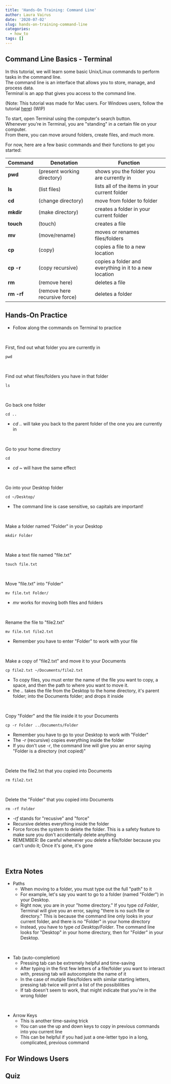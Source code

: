 ```yaml
---
title: 'Hands-On Training: Command Line'
author: Laura Vairus
date: '2020-07-02'
slug: hands-on-training-command-line
categories:
  - how_to
tags: []
---
```



## Command Line Basics - Terminal

In this tutorial, we will learn some basic Unix/Linux commands to perform tasks in the command line.
<br/>
The command line is an interface that allows you to store, manage, and process data. 
<br/>
Terminal is an app that gives you access to the command line. 
<br/>

(Note: This tutorial was made for Mac users. For Windows users, follow the tutorial [here](file:///Users/homeuser/Github/Hands-on-Training/docs/commandline.html#For_Windows_Users)) (WIP)
<br/>

To start, open Terminal using the computer's search button. 
<br/>
Whenever you're in Terminal, you are "standing" in a certain file on your computer.
<br/>
From there, you can move around folders, create files, and much more.
<br/>

For now, here are a few basic commands and their functions to get you started:

Command       |  Denotation           |   Function
-----------   |   --------------------|------------------------------------
**pwd**       |   (present working directory) | shows you the folder you are currently in
**ls**        |   (list files) | lists all of the items in your current folder
**cd**        |   (change directory) | move from folder to folder
**mkdir**     |   (make directory) | creates a folder in your current folder
**touch**     |   (touch) |creates a file 
**mv**        |   (move/rename) | moves or renames files/folders
**cp**        |   (copy)  |copies a file to a new location
**cp -r**     |   (copy recursive) | copies a folder and everything in it to a new location
**rm**        |   (remove here) | deletes a file
**rm -rf**    |   (remove here recursive force) | deletes a folder


## Hands-On Practice
- Follow along the commands on Terminal to practice  
<br/> 

First, find out what folder you are currently in
```{bash eval = FALSE} 
pwd
```  
<br/>

Find out what files/folders you have in that folder
```{bash ls, eval = FALSE}
ls
```
<br/>

Go back one folder
```{bash cd0, eval = FALSE}
cd ..
```
- *cd ..* will take you back to the parent folder of the one you are currently in  
<br/>

Go to your home directory
```{bash cd, eval = FALSE}
cd
```
- *cd ~* will have the same effect  
<br/>

Go into your Desktop folder 
```{bash cdDesktop, eval = FALSE}
cd ~/Desktop/
```
- The command line is case sensitive, so capitals are important!  
<br/>

Make a folder named "Folder" in your Desktop
```{bash mkdir, eval = FALSE}
mkdir Folder
```
<br/>

Make a text file named "file.txt"
```{bash touch, eval = FALSE}
touch file.txt
```
<br/>

Move "file.txt" into "Folder"
```{bash move, eval = FALSE}
mv file.txt Folder/
```
- *mv*  works for moving both files and folders  
<br/>

Rename the file to "file2.txt"
```{bash rename, eval = FALSE}
mv file.txt file2.txt
```
- Remember you have to enter "Folder" to work with your file  
<br/>

Make a copy of "file2.txt" and move it to your Documents
```{bash copyFile, eval = FALSE}
cp file2.txt ~/Documents/file2.txt
```
- To copy files, you must enter the name of the file you want to copy, a space, and then the path to where you want to move it.
- the *..* takes the file from the Desktop to the home directory, it's parent folder; into the Documents folder; and drops it inside  
<br/>

Copy "Folder" and the file inside it to your Documents
```{bash copyFolder, eval = FALSE}
cp -r Folder ../Documents/Folder
```
- Remember you have to go to your Desktop to work with "Folder"
- The *-r* (recursive) copies everything inside the folder
- If you don't use *-r*, the command line will give you an error saying  "Folder is a directory (not copied)"  
<br/>

Delete the file2.txt that you copied into Documents
```{bash deleteFile, eval = FALSE}
rm file2.txt
```
<br/>

Delete the "Folder" that you copied into Documents
```{bash deleteFolder, eval = FALSE}
rm -rf Folder
```
- *-rf* stands for "recusive" and "force" 
- Recursive deletes everything inside the folder
- Force forces the system to delete the folder. This is a safety feature to make sure you don't accidentally delete anything
- REMEMBER: Be careful whenever you delete a file/folder because you can't undo it; Once it's gone, it's gone  
<br/>

## Extra Notes

- Paths
  - When moving to a folder, you must type out the full "path" to it
  - For example, let's say you want to go to a folder (named "Folder") in your Desktop. 
  - Right now, you are in your "home directory." If you type *cd Folder*, Terminal will give you an error, saying "there is no such file or directory." This is because the command line only looks in your current folder, and there is no "Folder" in your home directory
  - Instead, you have to type *cd Desktop/Folder*. The command line looks for "Desktop" in your home directory, then for "Folder" in your Desktop.
<br/>

- Tab (auto-completion)
  - Pressing tab can be extremely helpful and time-saving
  - After typing in the first few letters of a file/folder you want to interact with,  pressing tab will autocomplete the name of it
  - In the case of mutiple files/folders with similar starting letters, pressing tab twice will print a list of the possiblilities
  - If tab doesn't seem to work, that might indicate that you're in the wrong folder
<br/>

- Arrow Keys
  - This is another time-saving trick
  - You can use the up and down keys to copy in previous commands into you current line
  - This can be helpful if you had just a one-letter typo in a long, complicated, previous command

## For Windows Users


## Quiz

